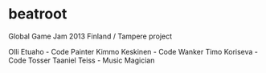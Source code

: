 beatroot
========

Global Game Jam 2013 Finland / Tampere project

Olli Etuaho - Code Painter
Kimmo Keskinen - Code Wanker
Timo Koriseva - Code Tosser
Taaniel Teiss - Music Magician